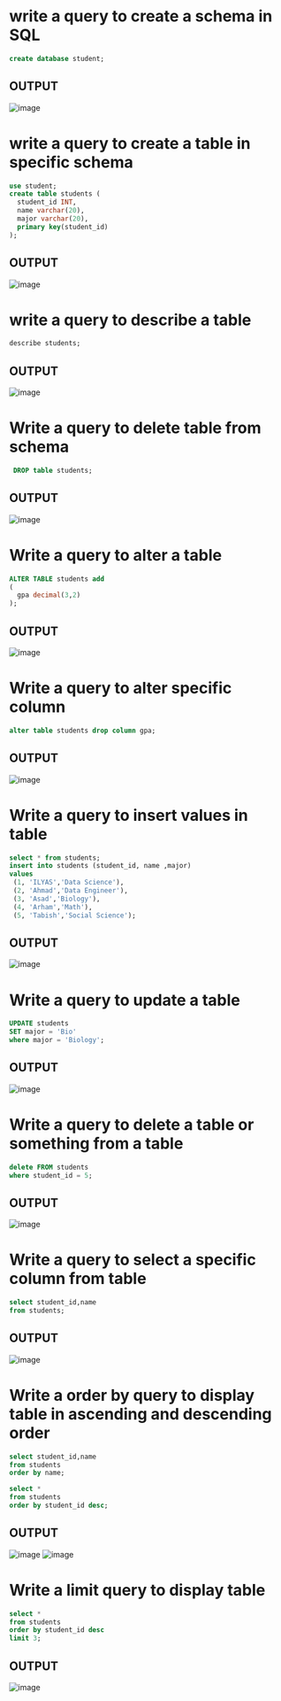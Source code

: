 # write a query to create a schema in SQL
```sql
create database student;
```
## OUTPUT
![image](https://user-images.githubusercontent.com/80588277/200487867-9fd0dbb3-4cf6-43bd-9342-c885a6774ae2.png)


# write a query to create a table in specific schema
```sql
use student;
create table students (
  student_id INT,
  name varchar(20),
  major varchar(20),
  primary key(student_id)
);
```
## OUTPUT
![image](https://user-images.githubusercontent.com/80588277/200491380-07cc94e5-8380-43dd-8650-7a362e5a5899.png)


# write a query to describe a table 
```sql
describe students;
```

## OUTPUT
![image](https://user-images.githubusercontent.com/80588277/200491457-5b8fdbec-18ac-4346-8d71-0566e74b1d04.png)


# Write a query to delete table from schema
```sql
 DROP table students;
```
## OUTPUT
![image](https://user-images.githubusercontent.com/80588277/200487867-9fd0dbb3-4cf6-43bd-9342-c885a6774ae2.png)


# Write a query to alter a table
```sql
ALTER TABLE students add
(
  gpa decimal(3,2)
);
```

## OUTPUT
![image](https://user-images.githubusercontent.com/80588277/200494732-cf29491f-0bfe-4628-bd79-c155a3c0311b.png)


# Write a query to alter specific column
```sql
alter table students drop column gpa;
```

## OUTPUT
![image](https://user-images.githubusercontent.com/80588277/200495275-73f6416f-08ab-466c-b9f3-ebb4a7f0cf15.png)


# Write a query to insert values in table
```sql
select * from students;
insert into students (student_id, name ,major)
values
 (1, 'ILYAS','Data Science'),
 (2, 'Ahmad','Data Engineer'),
 (3, 'Asad','Biology'),
 (4, 'Arham','Math'),
 (5, 'Tabish','Social Science');
 ```
 
 ## OUTPUT
 ![image](https://user-images.githubusercontent.com/80588277/200499037-11196496-b291-460e-b715-69522b55b675.png)


# Write a query to update a table
```sql
UPDATE students 
SET major = 'Bio'
where major = 'Biology';
```

## OUTPUT
![image](https://user-images.githubusercontent.com/80588277/200510553-cfbd00d3-c62f-4ee9-bb0a-572668ecf76e.png)

# Write a query to delete a table or something from a table
```sql
delete FROM students
where student_id = 5;
```

## OUTPUT
![image](https://user-images.githubusercontent.com/80588277/200513777-cdd58b62-5a67-40e1-a21c-09c86db759e2.png)



# Write a query to select a specific column from table
```sql
select student_id,name
from students;
```

## OUTPUT
![image](https://user-images.githubusercontent.com/80588277/200515392-058913e0-39c0-4838-b8ef-fe1a0bb63f1d.png)


# Write a order by query to display table in ascending and descending order
```sql
select student_id,name
from students
order by name;
```

```sql
select *
from students
order by student_id desc;
```

## OUTPUT
![image](https://user-images.githubusercontent.com/80588277/200516035-36003ff8-6e12-4494-9fcc-440571c1083d.png)
![image](https://user-images.githubusercontent.com/80588277/200516780-8bf79c4d-773e-466c-b88d-a1ea1a756038.png)

# Write a limit query to display table
```sql
select *
from students
order by student_id desc
limit 3;
```

## OUTPUT
![image](https://user-images.githubusercontent.com/80588277/200518300-a3dcefbb-458f-4e01-9039-1cb73bb24999.png)

